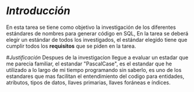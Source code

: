 #
# *Introducción*
En esta tarea se tiene como objetivo la investigación de los diferentes estándares de nombres para generar código en SQL, En la tarea se deberá elegir un estándar de todos los investigados, el estándar elegido tiene que cumplir todos los **requisitos** que se piden en la tarea.

#*Justificación*
Despues de la investigacion llegue a evaluar un estadar que me parecia familiar, el estandar "PascalCase", es el estandar que he utilizado a lo largo de mi tiempo programando sin saberlo, es uno de los estandares que mas facilitan el entendimiento del codigo para entidades, atributos, tipos de datos, llaves primarias, llaves foráneas e índices. 
                                                           
